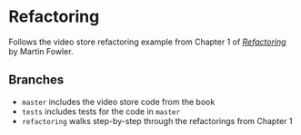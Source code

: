 # Refactoring

Follows the video store refactoring example from Chapter 1 of
[_Refactoring_](http://amzn.to/2j6IvB5) by Martin Fowler.

## Branches

* `master` includes the video store code from the book
* `tests` includes tests for the code in `master`
* `refactoring` walks step-by-step through the refactorings from Chapter 1
